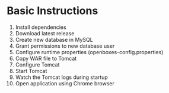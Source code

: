 # Basic Instructions
1. Install dependencies
1. Download latest release
1. Create new database in MySQL
1. Grant permissions to new database user 
1. Configure runtime properties (openboxes-config.properties)
1. Copy WAR file to Tomcat
1. Configure Tomcat
1. Start Tomcat
1. Watch the Tomcat logs during startup
1. Open application using Chrome browser 
